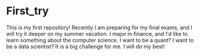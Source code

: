 # First_try
This is my first repository! Recently I am preparing for my final exams, and I will try it deeper on my summer vacation. I major in finance, and I'd like to learn something about the computer science. I want to be a quant? I want to be a data scientist? It is a big challenge for me. I will do my best!
